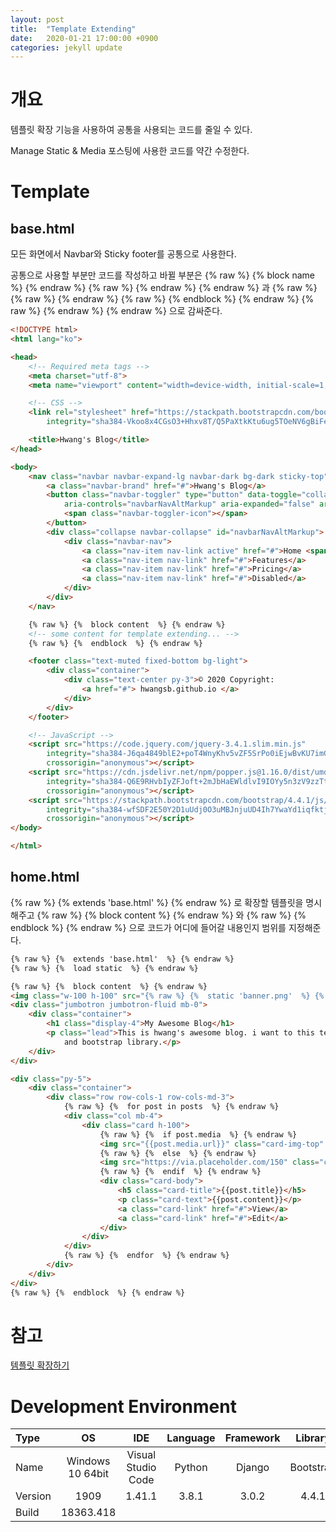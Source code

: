 ```yaml
---
layout: post
title:  "Template Extending"
date:   2020-01-21 17:00:00 +0900
categories: jekyll update
---
```

# 개요
템플릿 확장 기능을 사용하여 공통을 사용되는 코드를 줄일 수 있다.

Manage Static & Media 포스팅에 사용한 코드를 약간 수정한다.

# Template
## base.html
모든 화면에서 Navbar와 Sticky footer를 공통으로 사용한다.

공통으로 사용할 부분만 코드를 작성하고 바뀔 부분은 
{% raw %} {%  block name  %} {% endraw %} {% raw %} {%  endraw  %} {% endraw %} 과 {% raw %} {%  raw  %} {% endraw %} {% raw %} {%  endblock  %} {% endraw %} {% raw %} {%  endraw  %} {% endraw %} 으로 감싸준다.

```html
<!DOCTYPE html>
<html lang="ko">

<head>
    <!-- Required meta tags -->
    <meta charset="utf-8">
    <meta name="viewport" content="width=device-width, initial-scale=1, shrink-to-fit=no">

    <!-- CSS -->
    <link rel="stylesheet" href="https://stackpath.bootstrapcdn.com/bootstrap/4.4.1/css/bootstrap.min.css"
        integrity="sha384-Vkoo8x4CGsO3+Hhxv8T/Q5PaXtkKtu6ug5TOeNV6gBiFeWPGFN9MuhOf23Q9Ifjh" crossorigin="anonymous">

    <title>Hwang's Blog</title>
</head>

<body>
    <nav class="navbar navbar-expand-lg navbar-dark bg-dark sticky-top">
        <a class="navbar-brand" href="#">Hwang's Blog</a>
        <button class="navbar-toggler" type="button" data-toggle="collapse" data-target="#navbarNavAltMarkup"
            aria-controls="navbarNavAltMarkup" aria-expanded="false" aria-label="Toggle navigation">
            <span class="navbar-toggler-icon"></span>
        </button>
        <div class="collapse navbar-collapse" id="navbarNavAltMarkup">
            <div class="navbar-nav">
                <a class="nav-item nav-link active" href="#">Home <span class="sr-only">(current)</span></a>
                <a class="nav-item nav-link" href="#">Features</a>
                <a class="nav-item nav-link" href="#">Pricing</a>
                <a class="nav-item nav-link" href="#">Disabled</a>
            </div>
        </div>
    </nav>

    {% raw %} {%  block content  %} {% endraw %}
    <!-- some content for template extending... -->
    {% raw %} {%  endblock  %} {% endraw %}

    <footer class="text-muted fixed-bottom bg-light">
        <div class="container">
            <div class="text-center py-3">© 2020 Copyright:
                <a href="#"> hwangsb.github.io </a>
            </div>
        </div>
    </footer>

    <!-- JavaScript -->
    <script src="https://code.jquery.com/jquery-3.4.1.slim.min.js"
        integrity="sha384-J6qa4849blE2+poT4WnyKhv5vZF5SrPo0iEjwBvKU7imGFAV0wwj1yYfoRSJoZ+n"
        crossorigin="anonymous"></script>
    <script src="https://cdn.jsdelivr.net/npm/popper.js@1.16.0/dist/umd/popper.min.js"
        integrity="sha384-Q6E9RHvbIyZFJoft+2mJbHaEWldlvI9IOYy5n3zV9zzTtmI3UksdQRVvoxMfooAo"
        crossorigin="anonymous"></script>
    <script src="https://stackpath.bootstrapcdn.com/bootstrap/4.4.1/js/bootstrap.min.js"
        integrity="sha384-wfSDF2E50Y2D1uUdj0O3uMBJnjuUD4Ih7YwaYd1iqfktj0Uod8GCExl3Og8ifwB6"
        crossorigin="anonymous"></script>
</body>

</html>
```


## home.html
{% raw %} {%  extends 'base.html'  %} {% endraw %} 로 확장할 템플릿을 명시해주고 {% raw %} {%  block content  %} {% endraw %} 와 {% raw %} {%  endblock  %} {% endraw %} 으로 코드가 어디에 들어갈 내용인지 범위를 지정해준다.

```html
{% raw %} {%  extends 'base.html'  %} {% endraw %}
{% raw %} {%  load static  %} {% endraw %}

{% raw %} {%  block content  %} {% endraw %}
<img class="w-100 h-100" src="{% raw %} {%  static 'banner.png'  %} {% endraw %}" alt="...">
<div class="jumbotron jumbotron-fluid mb-0">
    <div class="container">
        <h1 class="display-4">My Awesome Blog</h1>
        <p class="lead">This is hwang's awesome blog. i want to this text long, this project used django framework
            and bootstrap library.</p>
    </div>
</div>

<div class="py-5">
    <div class="container">
        <div class="row row-cols-1 row-cols-md-3">
            {% raw %} {%  for post in posts  %} {% endraw %}
            <div class="col mb-4">
                <div class="card h-100">
                    {% raw %} {%  if post.media  %} {% endraw %}
                    <img src="{{post.media.url}}" class="card-img-top" alt="...">
                    {% raw %} {%  else  %} {% endraw %}
                    <img src="https://via.placeholder.com/150" class="card-img-top" alt="...">
                    {% raw %} {%  endif  %} {% endraw %}
                    <div class="card-body">
                        <h5 class="card-title">{{post.title}}</h5>
                        <p class="card-text">{{post.content}}</p>
                        <a class="card-link" href="#">View</a>
                        <a class="card-link" href="#">Edit</a>
                    </div>
                </div>
            </div>
            {% raw %} {%  endfor  %} {% endraw %}
        </div>
    </div>
</div>
{% raw %} {%  endblock  %} {% endraw %}
```


# 참고
[템플릿 확장하기](https://tutorial.djangogirls.org/ko/template_extending/)


# Development Environment

| Type | OS | IDE | Language | Framework | Library |
|:--|:--:|:--:|:--:|:--:|:--:|
| Name | Windows 10 64bit | Visual Studio Code | Python | Django | Bootstrap |
| Version | 1909 | 1.41.1 | 3.8.1 | 3.0.2 | 4.4.1 |
| Build | 18363.418 |
